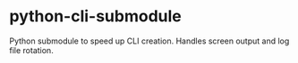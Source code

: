 # python-cli-submodule
Python submodule to speed up CLI creation. Handles screen output and log file rotation.
